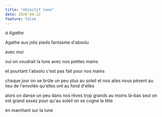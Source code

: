 ```yaml
---
title: "objectif lune"
date: 2020-04-22
feature: false
---
```


*à Agathe*

Agathe aux jolis pieds
fantasme d'absolu

avec moi

oui on voudrait la lune
avec nos petites mains

et pourtant l'absolu
c'est pas fait pour nos mains

chaque jour on se brûle un peu plus au soleil
et nos ailes nous pèsent au lieu de l'envolée
qu'elles ont au fond d'elles

alors on danse un peu dans nos rêves trop grands
au moins là-bas seul on est grand
assez pour qu'au soleil on se cogne la tête

en marchant sur la lune

